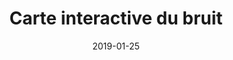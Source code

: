 ---
layout: default
date: 2019-01-25
category: presse
img: 	
title: "Carte interactive du bruit"
description: "La métropole Marseille Provence publie sur son site web la carte interactive du bruit. Consultez cette carte pour connaitre votre exposition au bruit en décibel."
tags: lutte-contre-le-bruit
doclink: "http://carto.marseille-provence.fr/geowebMPM/portal.do"
---
